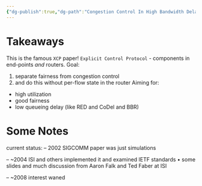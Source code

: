 ```yaml
---
{"dg-publish":true,"dg-path":"Congestion Control In High Bandwidth Delay Nets (XCP).md","permalink":"/congestion-control-in-high-bandwidth-delay-nets-xcp/","tags":["PaperReview","CSCI651Papers","ComputerNetworks"]}
---
```


# Takeaways

This is the famous `XCP` paper! `Explicit Control Protocol` - components in end-points _and_ routers. 
Goal: 
1. separate fairness from congestion control
2. and do this without per-flow state in the router
Aiming for:
- high utilization
- good fairness
- low queueing delay (like RED and CoDel and BBR)

# Some Notes
current status:
– 2002 SIGCOMM paper was just simulations

– ~2004 ISI and others implemented it and examined IETF standards
• some slides and much discussion from Aaron Falk and Ted Faber at ISI

– ~2008 interest waned
